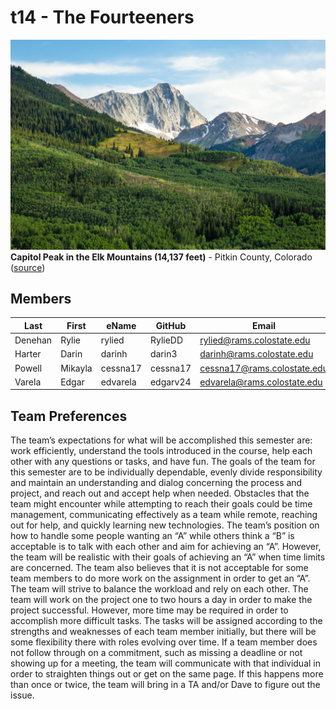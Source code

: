 # t14 - The Fourteeners

![Capitol Peak](team/images/CapitolPeak.jpg)
**Capitol Peak in the Elk Mountains (14,137 feet)** - Pitkin County, Colorado ([source](https://www.flickr.com/photos/twilberding/48722571706/in/photolist-2herV6L-xvg9J-rZLG2-R4LGuG-VbA5JN-sjzRz1-VbA53N-RezZz9-uUsST1-sMdroQ-UufZCN-VbA3Nd-UufZS5-y7mY94-uTqiN2-4QG3zj-rYwwH4-z1Wd9d-24VjTyv-7Xjj4n-7YsgTC-t6Erku-EXGqUv-z4eJK6-QWFRJy-z541CR-4QBQfK-waUYNN-UufZYh-yLCCAy-4QBPZg-DcLT3-dNxsB9-sAyzMp-bnZE8H-tUSfvv-8Afae8-yLCyXm-oqgDwg-6uYtLX-8AhVSW-8AipsW-8AhVFA-8AeQC2-FN2LcH-FnVwgs-FDRy3h-ESAbZC-FnVnW1-qpDBsb)) 

## Members
| Last | First | eName | GitHub | Email |
| ---- | ----- | ----- | ------ | ----- |
| Denehan | Rylie | rylied | RylieDD | rylied@rams.colostate.edu |
| Harter | Darin | darinh | darin3 | darinh@rams.colostate.edu |
| Powell | Mikayla | cessna17 | cessna17 | cessna17@rams.colostate.edu |
| Varela | Edgar | edvarela | edgarv24 | edvarela@rams.colostate.edu |

## Team Preferences 
  The team’s expectations for what will be accomplished this semester are: work efficiently, understand the tools introduced in the course, help each other with any questions or tasks, and have fun. The goals of the team for this semester are to be individually dependable, evenly divide responsibility and maintain an understanding and dialog concerning the process and project, and reach out and accept help when needed. Obstacles that the team might encounter while attempting to reach their goals could be time management, communicating effectively as a team while remote, reaching out for help, and quickly learning new technologies. The team’s position on how to handle some people wanting an “A” while others think a “B” is acceptable is to talk with each other and aim for achieving an “A”. However, the team will be realistic with their goals of achieving an “A” when time limits are concerned. The team also believes that it is not acceptable for some team members to do more work on the assignment in order to get an “A”. The team will strive to balance the workload and rely on each other. The team will work on the project one to two hours a day in order to make the project successful. However, more time may be required in order to accomplish more difficult tasks. The tasks will be assigned according to the strengths and weaknesses of each team member initially, but there will be some flexibility there with roles evolving over time. If a team member does not follow through on a commitment, such as missing a deadline or not showing up for a meeting, the team will communicate with that individual in order to straighten things out or get on the same page. If this happens more than once or twice, the team will bring in a TA and/or Dave to figure out the issue.
  

